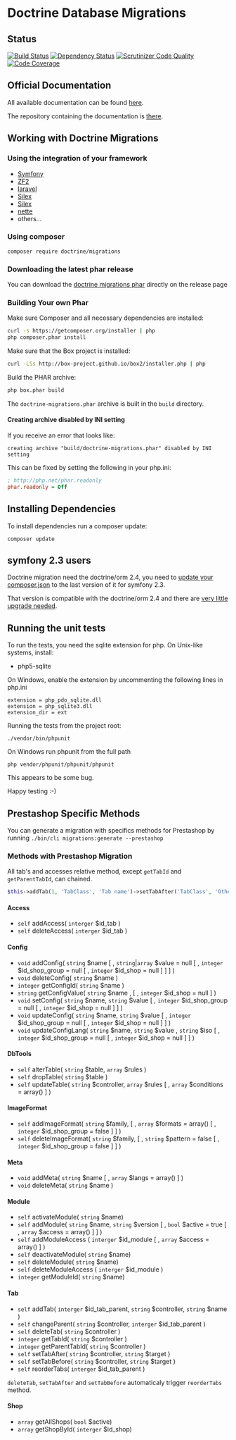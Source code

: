 # Doctrine Database Migrations

## Status

[![Build Status](https://travis-ci.org/doctrine/migrations.svg)](https://travis-ci.org/doctrine/migrations)
[![Dependency Status](https://www.versioneye.com/php/doctrine:migrations/badge.svg)](https://www.versioneye.com/php/doctrine:migrations/)
[![Scrutinizer Code Quality](https://scrutinizer-ci.com/g/doctrine/migrations/badges/quality-score.png?b=master)](https://scrutinizer-ci.com/g/doctrine/migrations/?branch=master)
[![Code Coverage](https://scrutinizer-ci.com/g/doctrine/migrations/badges/coverage.png?b=master)](https://scrutinizer-ci.com/g/doctrine/migrations/?branch=master)


## Official Documentation

All available documentation can be found [here](http://docs.doctrine-project.org/projects/doctrine-migrations/en/latest/).

The repository containing the documentation is [there](https://github.com/doctrine/migrations-documentation).

## Working with Doctrine Migrations

### Using the integration of your framework

  * [Symfony](https://packagist.org/packages/doctrine/doctrine-migrations-bundle)
  * [ZF2](https://packagist.org/packages/doctrine/doctrine-orm-module)
  * [laravel](https://packagist.org/packages/laravel-doctrine/migrations)
  * [Silex](https://packagist.org/packages/kurl/silex-doctrine-migrations-provider)
  * [Silex](https://packagist.org/packages/dbtlr/silex-doctrine-migrations)
  * [nette](https://packagist.org/packages/zenify/doctrine-migrations)
  * others...

### Using composer

```composer require doctrine/migrations```

### Downloading the latest phar release

You can download the [doctrine migrations phar](https://github.com/doctrine/migrations/releases) directly on the release page

### Building Your own Phar

Make sure Composer and all necessary dependencies are installed:

```bash
curl -s https://getcomposer.org/installer | php
php composer.phar install
```

Make sure that the Box project is installed:

```bash
curl -LSs http://box-project.github.io/box2/installer.php | php
```

Build the PHAR archive:

```bash
php box.phar build
```

The `doctrine-migrations.phar` archive is built in the `build` directory.

#### Creating archive disabled by INI setting

If you receive an error that looks like:

    creating archive "build/doctrine-migrations.phar" disabled by INI setting

This can be fixed by setting the following in your php.ini:

```ini
; http://php.net/phar.readonly
phar.readonly = Off
```

## Installing Dependencies

To install dependencies run a composer update:

```composer update```

## symfony 2.3 users

Doctrine migration need the doctrine/orm 2.4, you need to [update your composer.json](https://github.com/symfony/symfony-standard/blob/v2.3.28/composer.json#L12) to the last version of it for symfony 2.3.

That version is compatible with the doctrine/orm 2.4 and there are [very little upgrade needed](https://github.com/doctrine/doctrine2/blob/master/UPGRADE.md#upgrade-to-24).

## Running the unit tests

To run the tests, you need the sqlite extension for php.
On Unix-like systems, install:
- php5-sqlite

On Windows, enable the extension by uncommenting the following lines in php.ini
```
extension = php_pdo_sqlite.dll
extension = php_sqlite3.dll
extension_dir = ext
```

Running the tests from the project root:
```
./vendor/bin/phpunit
```

On Windows run phpunit from the full path
```
php vendor/phpunit/phpunit/phpunit
```
This appears to be some bug.

Happy testing :-)

## Prestashop Specific Methods

You can generate a migration with specifics methods for Prestashop by running `./bin/cli migrations:generate --prestashop`

### Methods with Prestashop Migration

All tab's and accesses relative method, except `getTabId` and `getParentTabId`, can chained.

```php
$this->addTab(1, 'TabClass', 'Tab name')->setTabAfter('TabClass', 'OtherTabClass');
```

#### Access

* `self` addAccess( `interger` $id_tab )
* `self` deleteAccess( `interger` $id_tab )

#### Config

* `void` addConfig( `string` $name [ , `string`|`array` $value = null [ , `integer` $id_shop_group = null [ , `integer` $id_shop = null ] ] ] )
* `void` deleteConfig( `string` $name )
* `integer` getConfigId( `string` $name )
* `string` getConfigValue( `string` $name , [ , `integer` $id_shop = null ] )
* `void` setConfig( `string` $name, `string` $value [ , `integer` $id_shop_group = null [ , `integer` $id_shop = null ] ] )
* `void` updateConfig( `string` $name, `string` $value [ , `integer` $id_shop_group = null [ , `integer` $id_shop = null ] ] )
* `void` updateConfigLang( `string` $name, `string` $value , `string` $iso [ , `integer` $id_shop_group = null [ , `integer` $id_shop = null ] ] )

#### DbTools

* `self` alterTable( `string` $table, `array` $rules )
* `self` dropTable( `string` $table )
* `self` updateTable( `string` $controller, `array` $rules [ , `array` $conditions = array() ] )

#### ImageFormat

* `self` addImageFormat( `string` $family, [ , `array` $formats = array() [ , `integer` $id_shop_group = false ] ] )
* `self` deleteImageFormat( `string` $family, [ , `string` $pattern = false [ , `integer` $id_shop_group = false ] ] )

#### Meta

* `void` addMeta( `string` $name [ , `array` $langs = array() ] )
* `void` deleteMeta( `string` $name )

#### Module

* `self` activateModule( `string` $name)
* `self` addModule( `string` $name, `string` $version [ , `bool` $active = true [ , `array` $access = array() ] ] )
* `self` addModuleAccess ( `interger` $id_module [ , `array` $access = array() ] )
* `self` deactivateModule( `string` $name)
* `self` deleteModule( `string` $name)
* `self` deleteModuleAccess ( `interger` $id_module )
* `integer` getModuleId( `string` $name)

#### Tab

* `self` addTab( `interger` $id_tab_parent, `string` $controller, `string` $name )
* `self` changeParent( `string` $controller, `interger` $id_tab_parent )
* `self` deleteTab( `string` $controller )
* `integer` getTabId( `string` $controller )
* `integer` getParentTabId( `string` $controller )
* `self` setTabAfter( `string` $controller, `string` $target )
* `self` setTabBefore( `string` $controller, `string` $target )
* `self` reorderTabs( `interger` $id_tab_parent )

`deleteTab`, `setTabAfter` and `setTabBefore` automaticaly trigger `reorderTabs` method.

#### Shop

* `array` getAllShops( `bool` $active)
* `array` getShopById( `interger` $id_shop)
